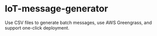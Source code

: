 # IoT-message-generator
Use CSV files to generate batch messages, use AWS Greengrass, and support one-click deployment.
